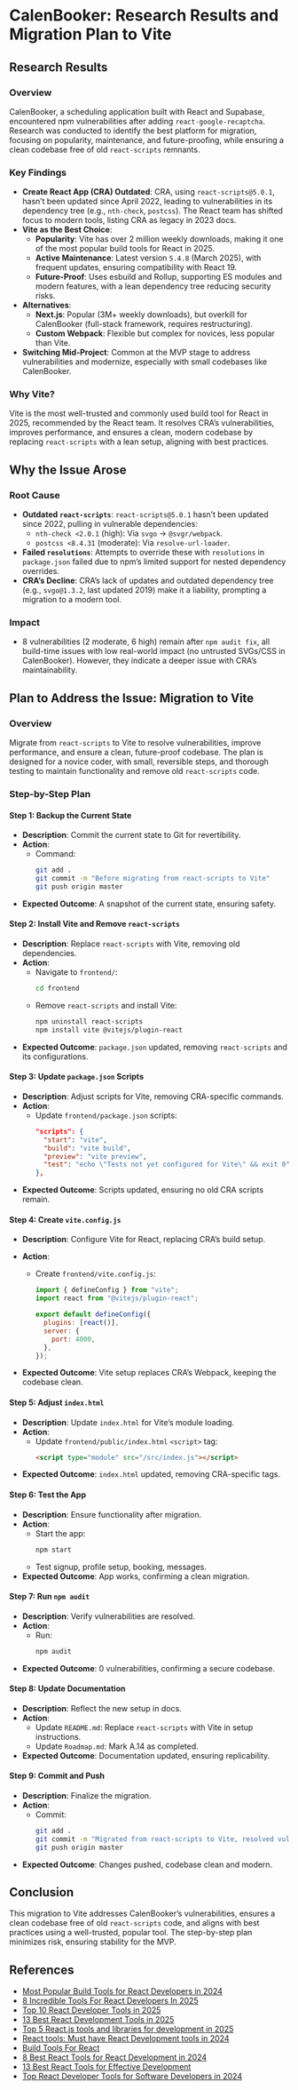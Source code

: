 # CalenBooker: Research Results and Migration Plan to Vite

## Research Results

### Overview

CalenBooker, a scheduling application built with React and Supabase, encountered npm vulnerabilities after adding `react-google-recaptcha`. Research was conducted to identify the best platform for migration, focusing on popularity, maintenance, and future-proofing, while ensuring a clean codebase free of old `react-scripts` remnants.

### Key Findings

- **Create React App (CRA) Outdated**: CRA, using `react-scripts@5.0.1`, hasn’t been updated since April 2022, leading to vulnerabilities in its dependency tree (e.g., `nth-check`, `postcss`). The React team has shifted focus to modern tools, listing CRA as legacy in 2023 docs.
- **Vite as the Best Choice**:
  - **Popularity**: Vite has over 2 million weekly downloads, making it one of the most popular build tools for React in 2025.
  - **Active Maintenance**: Latest version `5.4.8` (March 2025), with frequent updates, ensuring compatibility with React 19.
  - **Future-Proof**: Uses esbuild and Rollup, supporting ES modules and modern features, with a lean dependency tree reducing security risks.
- **Alternatives**:
  - **Next.js**: Popular (3M+ weekly downloads), but overkill for CalenBooker (full-stack framework, requires restructuring).
  - **Custom Webpack**: Flexible but complex for novices, less popular than Vite.
- **Switching Mid-Project**: Common at the MVP stage to address vulnerabilities and modernize, especially with small codebases like CalenBooker.

### Why Vite?

Vite is the most well-trusted and commonly used build tool for React in 2025, recommended by the React team. It resolves CRA’s vulnerabilities, improves performance, and ensures a clean, modern codebase by replacing `react-scripts` with a lean setup, aligning with best practices.

## Why the Issue Arose

### Root Cause

- **Outdated `react-scripts`**: `react-scripts@5.0.1` hasn’t been updated since 2022, pulling in vulnerable dependencies:
  - `nth-check <2.0.1` (high): Via `svgo` → `@svgr/webpack`.
  - `postcss <8.4.31` (moderate): Via `resolve-url-loader`.
- **Failed `resolutions`**: Attempts to override these with `resolutions` in `package.json` failed due to npm’s limited support for nested dependency overrides.
- **CRA’s Decline**: CRA’s lack of updates and outdated dependency tree (e.g., `svgo@1.3.2`, last updated 2019) make it a liability, prompting a migration to a modern tool.

### Impact

- 8 vulnerabilities (2 moderate, 6 high) remain after `npm audit fix`, all build-time issues with low real-world impact (no untrusted SVGs/CSS in CalenBooker). However, they indicate a deeper issue with CRA’s maintainability.

## Plan to Address the Issue: Migration to Vite

### Overview

Migrate from `react-scripts` to Vite to resolve vulnerabilities, improve performance, and ensure a clean, future-proof codebase. The plan is designed for a novice coder, with small, reversible steps, and thorough testing to maintain functionality and remove old `react-scripts` code.

### Step-by-Step Plan

#### Step 1: Backup the Current State

- **Description**: Commit the current state to Git for revertibility.
- **Action**:
  - Command:
    ```bash
    git add .
    git commit -m "Before migrating from react-scripts to Vite"
    git push origin master
    ```
- **Expected Outcome**: A snapshot of the current state, ensuring safety.

#### Step 2: Install Vite and Remove `react-scripts`

- **Description**: Replace `react-scripts` with Vite, removing old dependencies.
- **Action**:
  - Navigate to `frontend/`:
    ```bash
    cd frontend
    ```
  - Remove `react-scripts` and install Vite:
    ```bash
    npm uninstall react-scripts
    npm install vite @vitejs/plugin-react
    ```
- **Expected Outcome**: `package.json` updated, removing `react-scripts` and its configurations.

#### Step 3: Update `package.json` Scripts

- **Description**: Adjust scripts for Vite, removing CRA-specific commands.
- **Action**:
  - Update `frontend/package.json` scripts:
    ```json
    "scripts": {
      "start": "vite",
      "build": "vite build",
      "preview": "vite preview",
      "test": "echo \"Tests not yet configured for Vite\" && exit 0"
    },
    ```
- **Expected Outcome**: Scripts updated, ensuring no old CRA scripts remain.

#### Step 4: Create `vite.config.js`

- **Description**: Configure Vite for React, replacing CRA’s build setup.
- **Action**:

  - Create `frontend/vite.config.js`:

    ```javascript
    import { defineConfig } from "vite";
    import react from "@vitejs/plugin-react";

    export default defineConfig({
      plugins: [react()],
      server: {
        port: 4000,
      },
    });
    ```

- **Expected Outcome**: Vite setup replaces CRA’s Webpack, keeping the codebase clean.

#### Step 5: Adjust `index.html`

- **Description**: Update `index.html` for Vite’s module loading.
- **Action**:
  - Update `frontend/public/index.html` `<script>` tag:
    ```html
    <script type="module" src="/src/index.js"></script>
    ```
- **Expected Outcome**: `index.html` updated, removing CRA-specific tags.

#### Step 6: Test the App

- **Description**: Ensure functionality after migration.
- **Action**:
  - Start the app:
    ```bash
    npm start
    ```
  - Test signup, profile setup, booking, messages.
- **Expected Outcome**: App works, confirming a clean migration.

#### Step 7: Run `npm audit`

- **Description**: Verify vulnerabilities are resolved.
- **Action**:
  - Run:
    ```bash
    npm audit
    ```
- **Expected Outcome**: 0 vulnerabilities, confirming a secure codebase.

#### Step 8: Update Documentation

- **Description**: Reflect the new setup in docs.
- **Action**:
  - Update `README.md`: Replace `react-scripts` with Vite in setup instructions.
  - Update `Roadmap.md`: Mark A.14 as completed.
- **Expected Outcome**: Documentation updated, ensuring replicability.

#### Step 9: Commit and Push

- **Description**: Finalize the migration.
- **Action**:
  - Commit:
    ```bash
    git add .
    git commit -m "Migrated from react-scripts to Vite, resolved vulnerabilities"
    git push origin master
    ```
- **Expected Outcome**: Changes pushed, codebase clean and modern.

## Conclusion

This migration to Vite addresses CalenBooker’s vulnerabilities, ensures a clean codebase free of old `react-scripts` code, and aligns with best practices using a well-trusted, popular tool. The step-by-step plan minimizes risk, ensuring stability for the MVP.

## References

- [Most Popular Build Tools for React Developers in 2024](https://www.telerik.com/blogs/most-popular-build-tools-react-developers-2024)
- [8 Incredible Tools For React Developers In 2025](https://appwrk.com/tools-for-react-developers)
- [Top 10 React Developer Tools in 2025](https://www.geeksforgeeks.org/top-react-developer-tools/)
- [13 Best React Development Tools in 2025](https://sam-solutions.com/blog/best-react-development-tools/)
- [Top 5 React.js tools and libraries for development in 2025](https://themobilereality.com/blog/javascript/top-5-react-js-tools-and-libraries-for-development-in-2025)
- [React tools: Must have React Development tools in 2024](https://www.thirdrocktechkno.com/blog/top-9-react-development-tools-for-faster-application-development/)
- [Build Tools For React](https://reactresources.com/topics/build-tools)
- [8 Best React Tools for React Development in 2024](https://www.clariontech.com/blog/8-best-tools-for-react-development)
- [13 Best React Tools for Effective Development](https://builtin.com/software-engineering-perspectives/react-developer-tools)
- [Top React Developer Tools for Software Developers in 2024](https://www.simplilearn.com/react-developer-tools-article)
